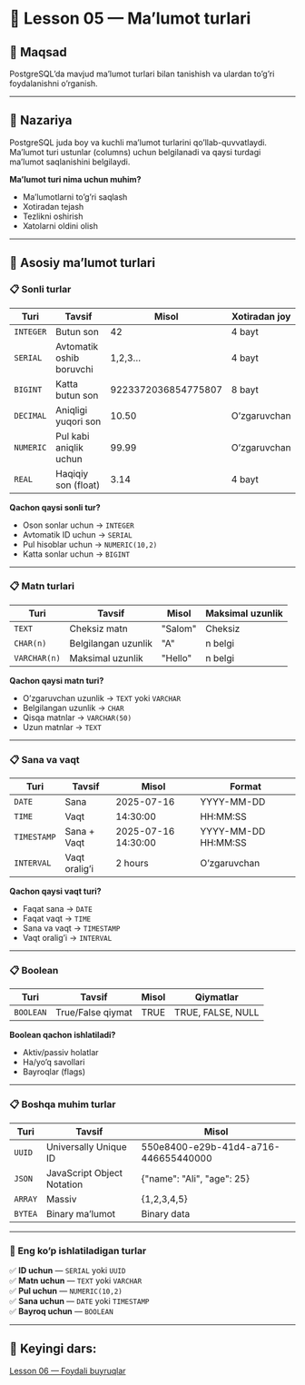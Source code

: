 # 📖 Lesson 05 — Maʼlumot turlari

## 🎯 Maqsad
PostgreSQLʼda mavjud maʼlumot turlari bilan tanishish va ulardan toʼgʼri foydalanishni oʼrganish.

---

## 📖 Nazariya

PostgreSQL juda boy va kuchli maʼlumot turlarini qoʼllab-quvvatlaydi.  
Maʼlumot turi ustunlar (columns) uchun belgilanadi va qaysi turdagi maʼlumot saqlanishini belgilaydi.

**Maʼlumot turi nima uchun muhim?**
- Maʼlumotlarni toʼgʼri saqlash
- Xotiradan tejash
- Tezlikni oshirish
- Xatolarni oldini olish

---

## 🔷 Asosiy maʼlumot turlari

### 📋 Sonli turlar
| Turi       | Tavsif                       | Misol  | Xotiradan joy |
|------------|-----------------------------|--------|---------------|
| `INTEGER`  | Butun son                   | 42     | 4 bayt        |
| `SERIAL`   | Avtomatik oshib boruvchi    | 1,2,3… | 4 bayt        |
| `BIGINT`   | Katta butun son            | 9223372036854775807 | 8 bayt |
| `DECIMAL`  | Aniqligi yuqori son         | 10.50  | Oʼzgaruvchan   |
| `NUMERIC`  | Pul kabi aniqlik uchun     | 99.99  | Oʼzgaruvchan   |
| `REAL`     | Haqiqiy son (float)        | 3.14   | 4 bayt        |

**Qachon qaysi sonli tur?**
- Oson sonlar uchun → `INTEGER`
- Avtomatik ID uchun → `SERIAL`
- Pul hisoblar uchun → `NUMERIC(10,2)`
- Katta sonlar uchun → `BIGINT`

---

### 📋 Matn turlari
| Turi         | Tavsif                 | Misol       | Maksimal uzunlik |
|--------------|-----------------------|-------------|------------------|
| `TEXT`       | Cheksiz matn          | "Salom"     | Cheksiz          |
| `CHAR(n)`    | Belgilangan uzunlik   | "A"         | n belgi          |
| `VARCHAR(n)` | Maksimal uzunlik      | "Hello"     | n belgi          |

**Qachon qaysi matn turi?**
- Oʼzgaruvchan uzunlik → `TEXT` yoki `VARCHAR`
- Belgilangan uzunlik → `CHAR`
- Qisqa matnlar → `VARCHAR(50)`
- Uzun matnlar → `TEXT`

---

### 📋 Sana va vaqt
| Turi            | Tavsif                  | Misol               | Format |
|-----------------|------------------------|---------------------|--------|
| `DATE`          | Sana                   | 2025-07-16          | YYYY-MM-DD |
| `TIME`          | Vaqt                   | 14:30:00            | HH:MM:SS |
| `TIMESTAMP`     | Sana + Vaqt            | 2025-07-16 14:30:00 | YYYY-MM-DD HH:MM:SS |
| `INTERVAL`      | Vaqt oraligʼi          | 2 hours             | Oʼzgaruvchan |

**Qachon qaysi vaqt turi?**
- Faqat sana → `DATE`
- Faqat vaqt → `TIME`
- Sana va vaqt → `TIMESTAMP`
- Vaqt oraligʼi → `INTERVAL`

---

### 📋 Boolean
| Turi      | Tavsif           | Misol | Qiymatlar |
|-----------|-----------------|-------|-----------|
| `BOOLEAN` | True/False qiymat | TRUE  | TRUE, FALSE, NULL |

**Boolean qachon ishlatiladi?**
- Aktiv/passiv holatlar
- Ha/yoʼq savollari
- Bayroqlar (flags)

---

### 📋 Boshqa muhim turlar
| Turi    | Tavsif                    | Misol |
|---------|---------------------------|-------|
| `UUID`   | Universally Unique ID    | 550e8400-e29b-41d4-a716-446655440000 |
| `JSON`   | JavaScript Object Notation | {"name": "Ali", "age": 25} |
| `ARRAY`  | Massiv                    | {1,2,3,4,5} |
| `BYTEA`  | Binary maʼlumot          | Binary data |

---

### 📌 Eng koʼp ishlatiladigan turlar
✅ **ID uchun** — `SERIAL` yoki `UUID`  
✅ **Matn uchun** — `TEXT` yoki `VARCHAR`  
✅ **Pul uchun** — `NUMERIC(10,2)`  
✅ **Sana uchun** — `DATE` yoki `TIMESTAMP`  
✅ **Bayroq uchun** — `BOOLEAN`

---

## 📌 Keyingi dars:
[Lesson 06 — Foydali buyruqlar](../lesson_06/lesson.md)